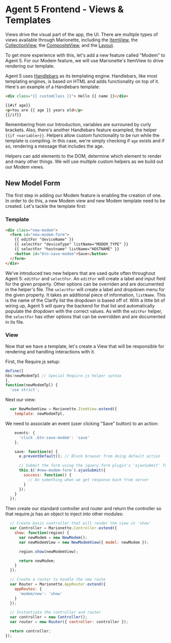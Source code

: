 Agent 5 Frontend - Views & Templates
====================================

Views drive the visual part of the app, the UI. There are multiple types of
views available through Marionette, including the [ItemView](https://github.com/marionettejs/backbone.marionette/blob/master/docs/marionette.itemview.md),
the [CollectionView](https://github.com/marionettejs/backbone.marionette/blob/master/docs/marionette.collectionview.md),
the [CompositeView](https://github.com/marionettejs/backbone.marionette/blob/master/docs/marionette.compositeview.md),
and the [Layout](https://github.com/marionettejs/backbone.marionette/blob/master/docs/marionette.layout.md).

To get more experience with this, let's add a new feature called "Modem" to
Agent 5. For our Modem feature, we will use Marionette's ItemView to drive
rendering our template.

Agent 5 uses [Handlebars](http://handlebarsjs.com/) as its templating engine.
Handlebars, like most templating engines, is based on HTML and adds
functionality on top of it. Here's an example of a Handlebars template:

```html
<div class="{{ customClass }}"> Hello {{ name }}</div>

{{#if age}}
<p>You are {{ age }} years old</p>
{{/if}}
```

Remembering from our Introduction, variables are surrouned by curly brackets.
Also, there's another Handlebars feature exampled, the helper
`{{if <variable>}}`. Helpers allow custom functionality to be run while the
template is compiling. In this case, we're simply checking if `age` exists and
if so, rendering a message that includes the age.

Helpers can add elements to the DOM, determine which element to render and many
other things. We will use multiple custom helpers as we build out our Modem
views.

## New Model Form

The first step in adding our Modem feature is enabling the creation of one. In
order to do this, a new Modem view and new Modem template need to be created.
Let's tackle the template first:

### Template

```html
<div class="new-modem">
  <form id="new-modem-form">
    {{ editFor "deviceName" }}
    {{ selectFor "deviceType" listName="MODEM_TYPE" }}
    {{ selectFor "hostname" listName="HOSTNAME" }}
    <button id="btn-save-modem">Save</button>
  </form>
</div>
```

We've introduced two new helpers that are used quite often throughout Agent 5:
`editFor` and `selectFor`. An `editFor` will create a label and input field for
the given property. Other options can be overriden and are documented in the
helper's file. The `selectFor` will create a label and dropdown menu for the
given property. It takes an additional piece of information, `listName`. This is
the name of the Clarify list the dropdown is based off of. With a little bit of
wiring up, Agent 5 will query the backend for that list and automatically
populate the dropdown with the correct values. As with the `editFor` helper, the
`selectFor` has other options that can be overridden and are documented in its
file.

### View

Now that we have a template, let's create a View that will be responsible for
rendering and handling interactions with it.

First, the Require.js setup:

```js
define([
hbs!newModemTpl // Special Require.js helper syntax
],
function(newModemTpl) {
  'use strict';
```

Next our view:

```js
  var NewModemView = Marionette.ItemView.extend({
    template: newModemTpl,
```

We need to associate an event (user clicking "Save" button) to an action:

```js
    events: {
      'click .btn-save-modem': 'save'
    },

    save: function(e) {
      e.preventDefault(); // Block browser from doing default action

      // Submit the form using the jquery.form plugin's 'ajaxSubmit' function
      this.$('#new-modem-form').ajaxSubmit({
        success: function() {
          // Do something when we get response back from server
        }
      });
    }
  });
```

Then create our standard controller and router and return the controller so that
require.js has an object to inject into other modules:

```js
  // Create basic controller that will render the view in 'show'
  var Controller = Marionette.Controller.extend({
    show: function(region) {
      var newModem = new NewModem();
      var newModemView = new NewModemView({ model: newModem });

      region.show(newModemView);

      return newModem;
    }
  });

  // Create a router to handle the new route
  var Router = Marionette.AppRouter.extend({
    appRoutes: {
      'modem/new': 'show'
    }
  });

  // Instantiate the controller and router
  var controller = new Controller();
  var router = new Router({ controller: controller });

  return controller;
});
```
